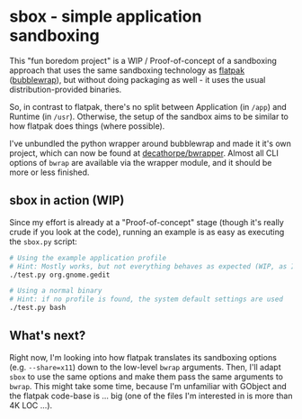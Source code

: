 # sbox - simple application sandboxing

This "fun boredom project" is a WIP / Proof-of-concept of a sandboxing approach that uses the same
sandboxing technology as [flatpak](https://github.com/flatpak/flatpak)
([bubblewrap](https://github.com/projectatomic/bubblewrap)), but without doing packaging as well -
it uses the usual distribution-provided binaries.

So, in contrast to flatpak, there's no split between Application (in `/app`) and Runtime
(in `/usr`). Otherwise, the setup of the sandbox aims to be similar to how flatpak does things
(where possible).

I've unbundled the python wrapper around bubblewrap and made it it's own project, which can now be
found at [decathorpe/bwrapper](http://github.com/decathorpe/bwrapper). Almost all CLI options of
`bwrap` are available via the wrapper module, and it should be more or less finished.

## sbox in action (WIP)

Since my effort is already at a "Proof-of-concept" stage (though it's really crude if you look at
the code), running an example is as easy as executing the `sbox.py` script:

```sh
# Using the example application profile
# Hint: Mostly works, but not everything behaves as expected (WIP, as I said)
./test.py org.gnome.gedit

# Using a normal binary
# Hint: if no profile is found, the system default settings are used
./test.py bash
```

## What's next?

Right now, I'm looking into how flatpak translates its sandboxing options (e.g. `--share=x11`) down
to the low-level `bwrap` arguments. Then, I'll adapt `sbox` to use the same options and make them
pass the same arguments to `bwrap`. This might take some time, because I'm unfamiliar with GObject
and the flatpak code-base is ... big (one of the files I'm interested in is more than 4K LOC ...).
